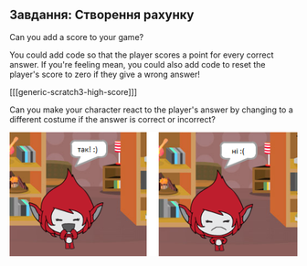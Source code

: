 ## Завдання: Створення рахунку

Can you add a score to your game?

You could add code so that the player scores a point for every correct answer. If you're feeling mean, you could also add code to reset the player's score to zero if they give a wrong answer!

[[[generic-scratch3-high-score]]]

Can you make your character react to the player's answer by changing to a different costume if the answer is correct or incorrect?

![скріншот](images/brain-costume.png)